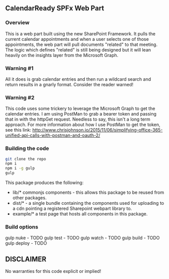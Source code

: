 ## CalendarReady SPFx Web Part
### Overview
This is a web part built using the new SharePoint Framework. It pulls the current calendar appointments and when a user selects one of those appointments, the web part will pull documents "related" to that meeting. The logic which defines "related" is still being designed but it will lean heavily on the insights layer from the Microsoft Graph.

### Warning #1
All it does is grab calendar entries and then run a wildcard search and return results in a gnarly format. Consider the reader warned!

### Warning #2
This code uses some trickery to leverage the Microsoft Graph to get the calendar entries. I am using PostMan to grab a bearer token and passing that in with the httpGet request. Needless to say, this isn't a long term approach. For more information about how I use PostMan to get the token, see this link: http://www.chrisjohnson.io/2015/11/06/simplifying-office-365-unified-api-calls-with-postman-and-oauth-2/

### Building the code

```bash
git clone the repo
npm i
npm i -g gulp
gulp
```

This package produces the following:

* lib/* commonjs components - this allows this package to be reused from other packages.
* dist/* - a single bundle containing the components used for uploading to a cdn pointing a registered Sharepoint webpart library to.
* example/* a test page that hosts all components in this package.

### Build options

gulp nuke - TODO
gulp test - TODO
gulp watch - TODO
gulp build - TODO
gulp deploy - TODO

## DISCLAIMER
No warranties for this code explicit or implied!